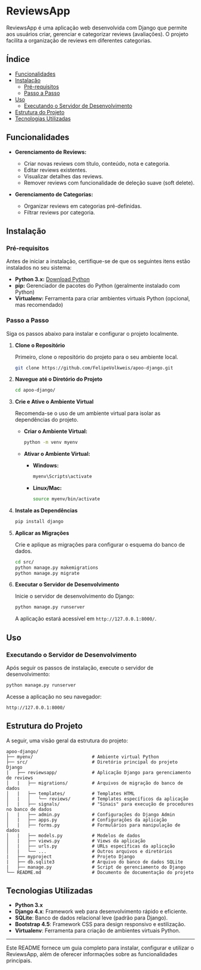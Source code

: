 # ReviewsApp

ReviewsApp é uma aplicação web desenvolvida com Django que permite aos usuários criar, gerenciar e categorizar reviews (avaliações). O projeto facilita a organização de reviews em diferentes categorias.

## Índice

- [Funcionalidades](#funcionalidades)
- [Instalação](#instalação)
  - [Pré-requisitos](#pré-requisitos)
  - [Passo a Passo](#passo-a-passo)
- [Uso](#uso)
  - [Executando o Servidor de Desenvolvimento](#executando-o-servidor-de-desenvolvimento)
- [Estrutura do Projeto](#estrutura-do-projeto)
- [Tecnologias Utilizadas](#tecnologias-utilizadas)

## Funcionalidades

- **Gerenciamento de Reviews:**
  - Criar novas reviews com título, conteúdo, nota e categoria.
  - Editar reviews existentes.
  - Visualizar detalhes das reviews.
  - Remover reviews com funcionalidade de deleção suave (soft delete).

- **Gerenciamento de Categorias:**
  - Organizar reviews em categorias pré-definidas.
  - Filtrar reviews por categoria.

## Instalação

### Pré-requisitos

Antes de iniciar a instalação, certifique-se de que os seguintes itens estão instalados no seu sistema:

- **Python 3.x:** [Download Python](https://www.python.org/downloads/)
- **pip:** Gerenciador de pacotes do Python (geralmente instalado com Python)
- **Virtualenv:** Ferramenta para criar ambientes virtuais Python (opcional, mas recomendado)

### Passo a Passo

Siga os passos abaixo para instalar e configurar o projeto localmente.

1. **Clone o Repositório**

   Primeiro, clone o repositório do projeto para o seu ambiente local.

   ```bash
   git clone https://github.com/FelipeVolkweis/apoo-django.git
   ```

2. **Navegue até o Diretório do Projeto**

   ```bash
   cd apoo-django/
   ```

3. **Crie e Ative o Ambiente Virtual**

   Recomenda-se o uso de um ambiente virtual para isolar as dependências do projeto.

   - **Criar o Ambiente Virtual:**

     ```bash
     python -m venv myenv
     ```

   - **Ativar o Ambiente Virtual:**

     - **Windows:**

       ```bash
       myenv\Scripts\activate
       ```

     - **Linux/Mac:**

       ```bash
       source myenv/bin/activate
       ```

4. **Instale as Dependências**
    ```bash
    pip install django
    ```

5. **Aplicar as Migrações**

   Crie e aplique as migrações para configurar o esquema do banco de dados.

   ```bash
   cd src/
   python manage.py makemigrations
   python manage.py migrate
   ```

6. **Executar o Servidor de Desenvolvimento**

   Inicie o servidor de desenvolvimento do Django:

   ```bash
   python manage.py runserver
   ```

   A aplicação estará acessível em `http://127.0.0.1:8000/`.

## Uso

### Executando o Servidor de Desenvolvimento

Após seguir os passos de instalação, execute o servidor de desenvolvimento:

```bash
python manage.py runserver
```

Acesse a aplicação no seu navegador:

```
http://127.0.0.1:8000/
```

## Estrutura do Projeto

A seguir, uma visão geral da estrutura do projeto:

```
apoo-django/
├── myenv/                      # Ambiente virtual Python
├── src/                        # Diretório principal do projeto Django
|   ├── reviewsapp/             # Aplicação Django para gerenciamento de reviews
│   |   ├── migrations/         # Arquivos de migração do banco de dados
│   |   ├── templates/          # Templates HTML
│   |   │   └── reviews/        # Templates específicos da aplicação
│   |   ├── signals/            # "Sinais" para execução de procedures no banco de dados
│   |   ├── admin.py            # Configurações do Django Admin
│   |   ├── apps.py             # Configurações da aplicação
│   |   ├── forms.py            # Formulários para manipulação de dados
│   |   ├── models.py           # Modelos de dados
│   |   ├── views.py            # Views da aplicação
│   |   ├── urls.py             # URLs específicas da aplicação
│   |   └── ...                 # Outros arquivos e diretórios
|   ├── myproject               # Projeto Django
|   ├── db.sqlite3              # Arquivo do banco de dados SQLite
|   ├── manage.py               # Script de gerenciamento do Django
└── README.md                   # Documento de documentação do projeto
```

## Tecnologias Utilizadas

- **Python 3.x**
- **Django 4.x**: Framework web para desenvolvimento rápido e eficiente.
- **SQLite**: Banco de dados relacional leve (padrão para Django).
- **Bootstrap 4.5**: Framework CSS para design responsivo e estilização.
- **Virtualenv**: Ferramenta para criação de ambientes virtuais Python.
  
---

Este README fornece um guia completo para instalar, configurar e utilizar o ReviewsApp, além de oferecer informações sobre as funcionalidades principais.